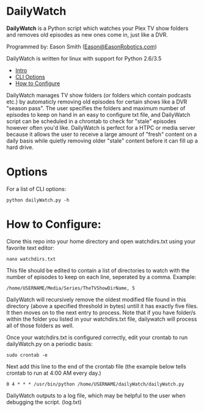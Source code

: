 # DailyWatch
**DailyWatch** is a Python script which watches your Plex TV show folders and removes old episodes as new ones come in, just like a DVR.

Programmed by: Eason Smith (Eason@EasonRobotics.com)

DailyWatch is written for linux with support for Python 2.6/3.5 

- [Intro](#intro)
- [CLI Options](#options)
- [How to Configure](#configuration)

<a name='intro'></a>
DailyWatch manages TV show folders (or folders which contain podcasts etc.) by automaticly removing
old episodes for certain shows like a DVR "season pass". The user specifies the folders and maximum number of episodes to keep on hand in an easy to configure txt file, and DailyWatch script can be scheduled in a chrontab to check for "stale" episodes however often you'd like. DailyWatch is perfect for a HTPC or media server because it allows the user to receive a large amount of "fresh" content on a daily basis while quietly removing older "stale" content before it can fill up a hard drive.

<a name='options'></a>
Options
========  

For a list of CLI options:

    python dailyWatch.py -h  



<a name='configuration'></a>
How to Configure:
================

Clone this repo into your home directory and open watchdirs.txt using your favorite text editor: 

    nano watchdirs.txt

This file should be edited to contain a list of directories to watch with the number of episodes to keep on each line, seperated by a comma. Example:

    /home/USERNAME/Media/Series/TheTVShowDirName, 5

DailyWatch will recursively remove the oldest modified file found in this directory (above a specified threshold in bytes) untill it has exactly five files. It then moves on to the next entry to process. Note that if you have folder/s within the folder you listed in your watchdirs.txt file, dailywatch will process all of those folders as well.

Once your watchdirs.txt is configured correctly, edit your crontab to run dailyWatch.py on a periodic basis:

    sudo crontab -e

Next add this line to the end of the crontab file (the example below tells crontab to run at 4:00 AM every day.)

    0 4 * * * /usr/bin/python /home/USERNAME/dailyWatch/dailyWatch.py 

DailyWatch outputs to a log file, which may be helpful to the user when debugging the script. (log.txt)
